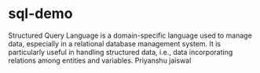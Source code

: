 # sql-demo
Structured Query Language is a domain-specific language used to manage data, especially in a relational database management system. It is particularly useful in handling structured data, i.e., data incorporating relations among entities and variables.
Priyanshu jaiswal

